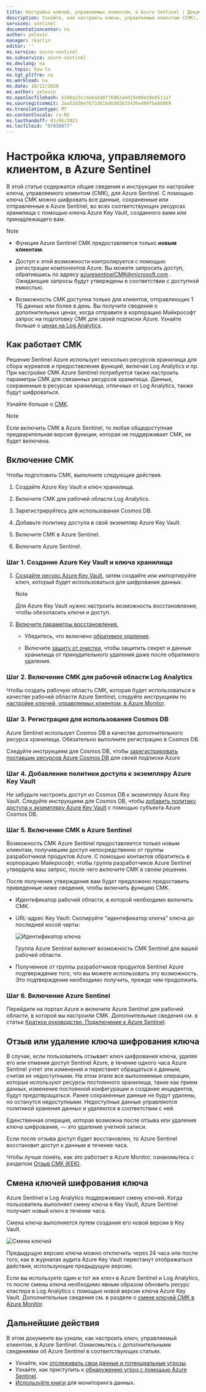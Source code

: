 ```yaml
---
title: Настройка ключей, управляемых клиентом, в Azure Sentinel | Документация Майкрософт
description: Узнайте, как настроить ключи, управляемые клиентом (CMK), в Azure Sentinel.
services: sentinel
documentationcenter: na
author: yelevin
manager: rkarlin
editor: ''
ms.service: azure-sentinel
ms.subservice: azure-sentinel
ms.devlang: na
ms.topic: how-to
ms.tgt_pltfrm: na
ms.workload: na
ms.date: 10/12/2020
ms.author: yelevin
ms.openlocfilehash: b346a23ccde6abd0f76982a4d19e00e28e8511a7
ms.sourcegitcommit: 2aa52d30e7b733616d6d92633436e499fbe8b069
ms.translationtype: MT
ms.contentlocale: ru-RU
ms.lasthandoff: 01/06/2021
ms.locfileid: "97930877"
---
```

# <a name="set-up-azure-sentinel-customer-managed-key"></a>Настройка ключа, управляемого клиентом, в Azure Sentinel

В этой статье содержатся общие сведения и инструкции по настройке ключа, управляемого клиентом (CMK), для Azure Sentinel. С помощью ключа CMK можно шифровать все данные, сохраненные или отправленные в Azure Sentinel, во всех соответствующих ресурсах хранилища с помощью ключа Azure Key Vault, созданного вами или принадлежащего вам.

> [!NOTE]
> - Функция Azure Sentinel CMK предоставляется только **новым клиентам**.
>
> - Доступ к этой возможности контролируется с помощью регистрации компонентов Azure. Вы можете запросить доступ, обратившись по адресу azuresentinelCMK@microsoft.com . Ожидающие запросы будут утверждены в соответствии с доступной емкостью.
>
> - Возможность CMK доступна только для клиентов, отправляющих 1 ТБ данных или более в день. Вы получите сведения о дополнительных ценах, когда отправите в корпорацию Майкрософт запрос на подготовку CMK для своей подписки Azure. Узнайте больше о [ценах на Log Analytics](../azure-monitor/platform/manage-cost-storage.md#log-analytics-dedicated-clusters).

## <a name="how-cmk-works"></a>Как работает CMK 

Решение Sentinel Azure использует несколько ресурсов хранилища для сбора журналов и предоставления функций, включая Log Analytics и пр. При настройке CMK Azure Sentinel потребуется также настроить параметры CMK для связанных ресурсов хранилища. Данные, сохраненные в ресурсах хранилища, отличных от Log Analytics, также будут шифроваться.

Узнайте больше о [CMK](../azure-monitor/platform/customer-managed-keys.md#customer-managed-key-overview).

> [!NOTE]
> Если включить CMK в Azure Sentinel, то любая общедоступная предварительная версия функции, которая не поддерживает CMK, не будет включена.

## <a name="enable-cmk"></a>Включение CMK 

Чтобы подготовить CMK, выполните следующие действия. 

1.  Создайте Azure Key Vault и ключ хранилища.

2.  Включите CMK для рабочей области Log Analytics.

3.  Зарегистрируйтесь для использования Cosmos DB.

4.  Добавьте политику доступа в свой экземпляр Azure Key Vault.

5.  Включите CMK в Azure Sentinel.

6.  Включите Azure Sentinel.

### <a name="step-1-create-an-azure-key-vault-and-storing-key"></a>Шаг 1. Создание Azure Key Vault и ключа хранилища

1.  [Создайте ресурс Azure Key Vault](/azure-stack/user/azure-stack-key-vault-manage-portal), затем создайте или импортируйте ключ, который будет использоваться для шифрования данных.
    > [!NOTE]
    >  Для Azure Key Vault нужно настроить возможность восстановления, чтобы обезопасить ключи и доступ.

1.  [Включите параметры восстановления.](../key-vault/general/key-vault-recovery.md)

    -   Убедитесь, что включено [обратимое удаление](../key-vault/general/soft-delete-overview.md).

    -   Включите [защиту от очистки](../key-vault/general/soft-delete-overview.md#purge-protection), чтобы защитить секрет и данные хранилища от принудительного удаления даже после обратимого удаления.

### <a name="step-2-enable-cmk-on-your-log-analytics-workspace"></a>Шаг 2. Включение CMK для рабочей области Log Analytics

Чтобы создать рабочую область CMK, которая будет использоваться в качестве рабочей области Azure Sentinel, следуйте инструкциям по [настройке ключей, управляемых клиентом, в Azure Monitor](../azure-monitor/platform/customer-managed-keys.md).

### <a name="step-3-register-for-cosmos-db"></a>Шаг 3. Регистрация для использования Cosmos DB

Azure Sentinel использует Cosmos DB в качестве дополнительного ресурса хранилища. Обязательно выполните регистрацию в Cosmos DB.

Следуйте инструкциям для Cosmos DB, чтобы [зарегистрировать поставщик ресурсов Azure Cosmos DB](../cosmos-db/how-to-setup-cmk.md#register-resource-provider) для своей подписки Azure

### <a name="step-4-add-an-access-policy-to-your-azure-key-vault-instance"></a>Шаг 4. Добавление политики доступа к экземпляру Azure Key Vault

Не забудьте настроить доступ из Cosmos DB к экземпляру Azure Key Vault. Следуйте инструкциям для Cosmos DB, чтобы [добавить политику доступа к экземпляру Azure Key Vault](../cosmos-db/how-to-setup-cmk.md#add-an-access-policy-to-your-azure-key-vault-instance) с помощью субъекта Azure Cosmos DB.

### <a name="step-5-enable-cmk-in-azure-sentinel"></a>Шаг 5. Включение CMK в Azure Sentinel

Возможность CMK Azure Sentinel предоставляется только новым клиентам, получившим доступ непосредственно от группы разработчиков продуктов Azure. С помощью контактов обратитесь в корпорацию Майкрософт, чтобы группа разработчиков Azure Sentinel утвердила ваш запрос, после чего включите CMK в своем решении.

После получения утверждения вам будет предложено предоставить приведенные ниже сведения, чтобы включить функцию CMK.

-  Идентификатор рабочей области, в которой необходимо включить CMK.

-  URL-адрес Key Vault: Скопируйте "идентификатор ключа" ключа до последней косой черты:  
    

    ![Идентификатор ключа](./media/customer-managed-keys/key-identifier.png)

    Группа Azure Sentinel включит возможность CMK Sentinel для вашей рабочей области.

-  Полученное от группы разработчиков продуктов Sentinel Azure подтверждение того, что вы можете использовать эту возможность. Это подтверждение необходимо получить, прежде чем продолжить.

### <a name="step-6-enable-azure-sentinel"></a>Шаг 6. Включение Azure Sentinel


Перейдите на портал Azure и включите Azure Sentinel для рабочей области, в которой вы настроили CMK. Дополнительные сведения см. в статье [Краткое руководство. Подключение к Azure Sentinel](quickstart-onboard.md).

## <a name="key-encryption-key-revocation-or-deletion"></a>Отзыв или удаление ключа шифрования ключа


В случае, если пользователь отзывает ключ шифрования ключа, удаляя его или отменяя доступ Sentinel Azure, в течение одного часа Azure Sentinel учтет эти изменения и перестанет обращаться к данным, считая их недоступными. На этом этапе все выполняемые операции, которые используют ресурсы постоянного хранилища, такие как прием данных, изменение постоянной конфигурации и создание инцидентов, будут предотвращаться. Ранее сохраненные данные не будут удалены, но останутся недоступными. Недоступные данные управляются политикой хранения данных и удаляются в соответствии с ней.

Единственная операция, которая возможна после отзыва или удаления ключа шифрования, — это удаление учетной записи.

Если после отзыва доступ будет восстановлен, то Azure Sentinel восстановит доступ к данным в течение часа.

Чтобы лучше понять, как это работает в Azure Monitor, ознакомьтесь с разделом [Отзыв CMK (KEK)](../azure-monitor/platform/customer-managed-keys.md#key-revocation).

## <a name="key-encryption-key-rotation"></a>Смена ключей шифрования ключа


Azure Sentinel и Log Analytics поддерживают смену ключей. Когда пользователь выполняет смену ключа в Key Vault, Azure Sentinel получает новый ключ в течение часа.

Смена ключа выполняется путем создания его новой версии в Key Vault.

![Смена ключей](./media/customer-managed-keys/key-rotation.png)

Предыдущую версию ключа можно отключить через 24 часа или после того, как в журналах аудита Azure Key Vault перестанут отображаться действия, использующие предыдущую версию.

Если вы используете один и тот же ключ в Azure Sentinel и Log Analytics, то после смены ключа необходимо явным образом обновить ресурс кластера в Log Analytics с помощью новой версии ключа Azure Key Vault. Дополнительные сведения см. в разделе о [смене ключей CMK в Azure Monitor](../azure-monitor/platform/customer-managed-keys.md#key-rotation).

## <a name="next-steps"></a>Дальнейшие действия
В этом документе вы узнали, как настроить ключ, управляемый клиентом, в Azure Sentinel. Ознакомьтесь с дополнительными сведениями об Azure Sentinel в соответствующих статьях.
- Узнайте, как [отслеживать свои данные и потенциальные угрозы](quickstart-get-visibility.md).
- Узнайте, как приступить к [обнаружению угроз с помощью Azure Sentinel](./tutorial-detect-threats-built-in.md).
- [Используйте книги](tutorial-monitor-your-data.md) для мониторинга данных.